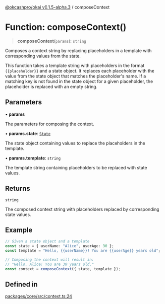 [@okcashpro/okai v0.1.5-alpha.3](../index.md) / composeContext

# Function: composeContext()

> **composeContext**(`params`): `string`

Composes a context string by replacing placeholders in a template with corresponding values from the state.

This function takes a template string with placeholders in the format `{{placeholder}}` and a state object.
It replaces each placeholder with the value from the state object that matches the placeholder's name.
If a matching key is not found in the state object for a given placeholder, the placeholder is replaced with an empty string.

## Parameters

• **params**

The parameters for composing the context.

• **params.state**: [`State`](../interfaces/State.md)

The state object containing values to replace the placeholders in the template.

• **params.template**: `string`

The template string containing placeholders to be replaced with state values.

## Returns

`string`

The composed context string with placeholders replaced by corresponding state values.

## Example

```ts
// Given a state object and a template
const state = { userName: "Alice", userAge: 30 };
const template = "Hello, {{userName}}! You are {{userAge}} years old";

// Composing the context will result in:
// "Hello, Alice! You are 30 years old."
const context = composeContext({ state, template });
```

## Defined in

[packages/core/src/context.ts:24](https://github.com/monilpat/eliza/blob/main/packages/core/src/context.ts#L24)
